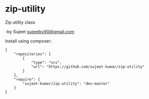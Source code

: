 # zip-utility
Zip utility class

-by Sujeet <sujeetkv90@gmail.com>

Install using composer:

    {
        "repositories": [
            {
                "type": "vcs",
                "url": "https://github.com/sujeet-kumar/zip-utility"
            }
        ],
        "require": {
            "sujeet-kumar/zip-utility": "dev-master"
        }
    }

